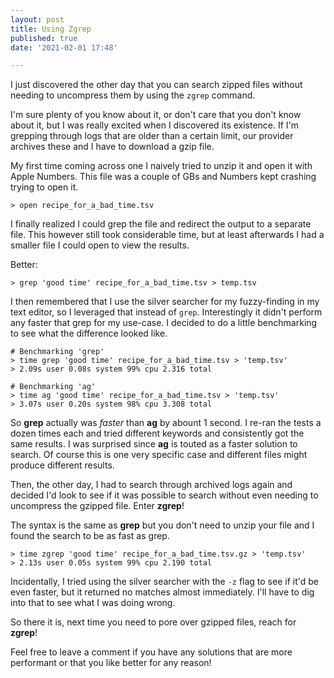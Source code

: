 ```yaml
---
layout: post
title: Using Zgrep
published: true
date: '2021-02-01 17:48'

---
```


I just discovered the other day that you can search zipped files without needing
to uncompress them by using the `zgrep` command.

I'm sure plenty of you know about it, or don't care that you don't know about
it, but I was really excited when I discovered its existence. If I'm grepping
through logs that are older than a certain limit, our provider archives these
and I have to download a gzip file.

My first time coming across one I naively tried to unzip it and open it with
Apple Numbers. This file was a couple of GBs and Numbers kept crashing trying to
open it.

```shell
> open recipe_for_a_bad_time.tsv
```

I finally realized I could grep the file and redirect the output to a separate
file. This however still took considerable time, but at least afterwards I had a
smaller file I could open to view the results.

Better:
```shell
> grep 'good time' recipe_for_a_bad_time.tsv > temp.tsv
```

I then remembered that I use the silver searcher for my fuzzy-finding in my text
editor, so I leveraged that instead of `grep`. Interestingly it didn't perform
any faster that grep for my use-case. I decided to do a little benchmarking to
see what the difference looked like.

```shell
# Benchmarking 'grep'
> time grep 'good time' recipe_for_a_bad_time.tsv > 'temp.tsv'
> 2.09s user 0.08s system 99% cpu 2.316 total

# Benchmarking 'ag'
> time ag 'good time' recipe_for_a_bad_time.tsv > 'temp.tsv'
> 3.07s user 0.20s system 98% cpu 3.308 total
```

So **grep** actually was _faster_ than **ag** by abount 1 second. I re-ran the
tests a dozen times each and tried different keywords and consistently got the
same results.
I was surprised since **ag** is touted as a faster solution to search.
Of course this is one very specific case and different files might produce
different results.


Then, the other day, I had to search through archived logs again and decided I'd
look to see if it was possible to search without even needing to uncompress the
gzipped file. Enter **zgrep**!

The syntax is the same as **grep** but you don't need to unzip your file and I
found the search to be as fast as grep.

```shell
> time zgrep 'good time' recipe_for_a_bad_time.tsv.gz > 'temp.tsv'
> 2.13s user 0.05s system 99% cpu 2.190 total
```

Incidentally, I tried using the silver searcher with the `-z` flag to see if
it'd be even faster, but it returned no matches almost immediately. I'll have to
dig into that to see what I was doing wrong.

So there it is, next time you need to pore over gzipped files, reach for
**zgrep**!

Feel free to leave a comment if you have any solutions that are more performant
or that you like better for any reason!
